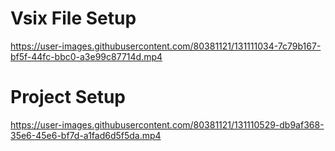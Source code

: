 # Vsix File Setup

https://user-images.githubusercontent.com/80381121/131111034-7c79b167-bf5f-44fc-bbc0-a3e99c87714d.mp4


# Project Setup

https://user-images.githubusercontent.com/80381121/131110529-db9af368-35e6-45e6-bf7d-a1fad6d5f5da.mp4


